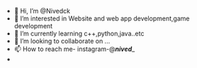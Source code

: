 - 👋 Hi, I’m @Nivedck
- 👀 I’m interested in Website and web app development,game development
- 🌱 I’m currently learning c++,python,java..etc
- 💞️ I’m looking to collaborate on ...
- 📫 How to reach me- instagram-@_____nived______
- 

<!---
Nivedck/Nivedck is a ✨ special ✨ repository because its `README.md` (this file) appears on your GitHub profile.
You can click the Preview link to take a look at your changes.
--->
